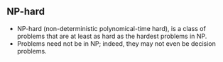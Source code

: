 NP-hard
-------

* NP-hard (non-deterministic polynomical-time hard), is a class of problems that are at least as hard as the hardest problems in NP.
* Problems need not be in NP; indeed, they may not even be decision problems.
